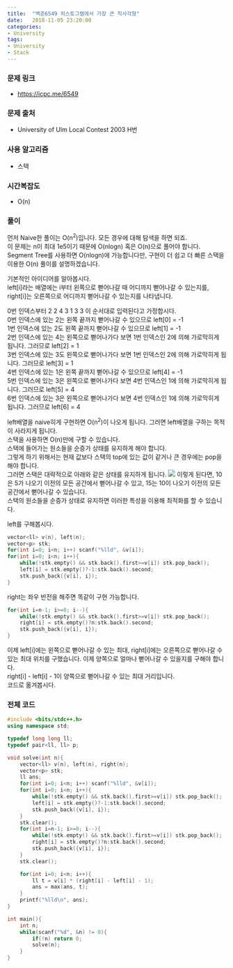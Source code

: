 ```yaml
---
title:  "백준6549 히스토그램에서 가장 큰 직사각형"
date:   2018-11-05 23:20:00
categories:
- University
tags:
- University
- Stack
---
```


### 문제 링크
* https://icpc.me/6549

### 문제 출처
* University of Ulm Local Contest 2003 H번

### 사용 알고리즘
* 스택

### 시간복잡도
* O(n)

### 풀이
먼저 Naive한 풀이는 O(n<sup>2</sup>)입니다. 모든 경우에 대해 탐색을 하면 되죠.<br>
이 문제는 n이 최대 1e5이기 때문에 O(nlogn) 혹은 O(n)으로 풀어야 합니다.<br>
Segment Tree를 사용하면 O(nlogn)에 가능합니다만, 구현이 더 쉽고 더 빠른 스택을 이용한 O(n) 풀이를 설명하겠습니다.

기본적인 아이디어를 알아봅시다.<br>
left[i]라는 배열에는 i부터 왼쪽으로 뻗어나갈 때 어디까지 뻗어나갈 수 있는지를, right[i]는 오른쪽으로 어디까지 뻗어나갈 수 있는지를 나타냅니다.<br>

0번 인덱스부터 2 2 4 3 1 3 3 이 순서대로 입력된다고 가정합시다.<br>
0번 인덱스에 있는 2는 왼쪽 끝까지 뻗어나갈 수 있으므로 left[0] = -1<br>
1번 인덱스에 있는 2도 왼쪽 끝까지 뻗어나갈 수 있으므로 left[1] = -1<br>
2번 인덱스에 있는 4는 왼쪽으로 뻗어나가다 보면 1번 인덱스인 2에 의해 가로막히게 됩니다. 그러므로 left[2] = 1<br>
3번 인덱스에 있는 3도 왼쪽으로 뻗어나가다 보면 1번 인덱스인 2에 의해 가로막히게 됩니다. 그러므로 left[3] = 1<br>
4번 인덱스에 있는 1은 왼쪽 끝까지 뻗어나갈 수 있으므로 left[4] = -1<br>
5번 인덱스에 있는 3은 왼쪽으로 뻗어나가다 보면 4번 인덱스인 1에 의해 가로막히게 됩니다. 그러므로 left[5] = 4<br>
6번 인덱스에 있는 3은 왼쪽으로 뻗어나가다 보면 4번 인덱스인 1에 의해 가로막히게 됩니다. 그러므로 left[6] = 4<br>

left배열을 naive히게 구현하면 O(n<sup>2</sup>)이 나오게 됩니다. 그러면 left배열을 구하는 목적이 사라지게 됩니다.<br>
스택을 사용하면 O(n)만에 구할 수 있습니다.<br>
스택에 들어가는 원소들을 순증가 상태를 유지하게 해야 합니다.<br>
그렇게 하기 위해서는 현재 값보다 스택의 top에 있는 값이 같거나 큰 경우에는 pop을 해야 합니다.<br>
그러면 스택은 대략적으로 아래와 같은 상태를 유지하게 됩니다.
<img src = "https://i.imgur.com/dvuUOZs.png">
이렇게 된다면, 10은 5가 나오기 이전의 모든 공간에서 뻗어나갈 수 있고, 15는 10이 나오기 이전의 모든 공간에서 뻗어나갈 수 있습니다.<br>
스택의 원소들을 순증가 상태로 유지하면 이러한 특성을 이용해 최적화를 할 수 있습니다.

left를 구해봅시다.
```cpp
vector<ll> v(n), left(n);
vector<p> stk;
for(int i=0; i<n; i++) scanf("%lld", &v[i]);
for(int i=0; i<n; i++){
	while(!stk.empty() && stk.back().first>=v[i]) stk.pop_back();
	left[i] = stk.empty()?-1:stk.back().second;
	stk.push_back({v[i], i});
}
```
right는 좌우 반전을 해주면 똑같이 구현 가능합니다.
```cpp
for(int i=n-1; i>=0; i--){
	while(!stk.empty() && stk.back().first>=v[i]) stk.pop_back();
	right[i] = stk.empty()?n:stk.back().second;
	stk.push_back({v[i], i});
}
```
이제 left[i]에는 왼쪽으로 뻗어나갈 수 있는 최대, right[i]에는 오른쪽으로 뻗어나갈 수 있는 최대 위치를 구했습니다. 이제 양쪽으로 얼마나 뻗어나갈 수 있을지를 구해야 합니다.<br>
right[i] - left[i] - 1이 양쪽으로 뻗어나갈 수 있는 최대 거리입니다.<br>
코드로 옮겨봅시다.

### 전체 코드
```cpp
#include <bits/stdc++.h>
using namespace std;

typedef long long ll;
typedef pair<ll, ll> p;

void solve(int n){
	vector<ll> v(n), left(n), right(n);
	vector<p> stk;
	ll ans;
	for(int i=0; i<n; i++) scanf("%lld", &v[i]);
	for(int i=0; i<n; i++){
		while(!stk.empty() && stk.back().first>=v[i]) stk.pop_back();
		left[i] = stk.empty()?-1:stk.back().second;
		stk.push_back({v[i], i});
	}
	stk.clear();
	for(int i=n-1; i>=0; i--){
		while(!stk.empty() && stk.back().first>=v[i]) stk.pop_back();
		right[i] = stk.empty()?n:stk.back().second;
		stk.push_back({v[i], i});
	}
	stk.clear();

	for(int i=0; i<n; i++){
		ll t = v[i] * (right[i] - left[i] - 1);
		ans = max(ans, t);
	}
	printf("%lld\n", ans);
}

int main(){
	int n;
	while(scanf("%d", &n) != 0){
		if(!n) return 0;
		solve(n);
	}
}
```
